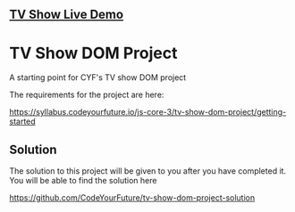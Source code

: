 ## [TV Show Live Demo](https://cyf-momahboobian-tv.netlify.app/)

# TV Show DOM Project

A starting point for CYF's TV show DOM project

The requirements for the project are here:

https://syllabus.codeyourfuture.io/js-core-3/tv-show-dom-project/getting-started

## Solution

The solution to this project will be given to you after you have completed it. You will be able to find the solution here

https://github.com/CodeYourFuture/tv-show-dom-project-solution
